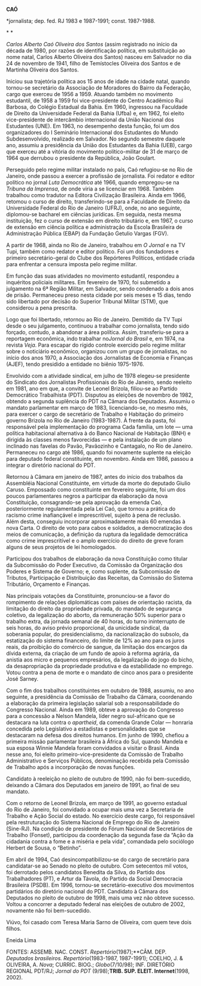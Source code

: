 **CAÓ**

\*jornalista; dep. fed. RJ 1983 e 1987-1991; const. 1987-1988.

* *

*Carlos Alberto Caó Oliveira dos Santos* (assim registrado no início da
década de 1980, por razões de identificação política, em substituição ao
nome natal, Carlos Alberto Oliveira dos Santos) nasceu em Salvador no
dia 24 de novembro de 1941, filho de Temístocles Oliveira dos Santos e
de Martinha Oliveira dos Santos.

Iniciou sua trajetória política aos 15 anos de idade na cidade natal,
quando tornou-se secretário da Associação de Moradores do Bairro da
Federação, cargo que exerceu de 1956 a 1959. Atuando também no movimento
estudantil, de 1958 a 1959 foi vice-presidente do Centro Acadêmico Rui
Barbosa, do Colégio Estadual da Bahia. Em 1960, ingressou na Faculdade
de Direito da Universidade Federal da Bahia (Ufba) e, em 1962, foi
eleito vice-presidente de intercâmbio internacional da União Nacional
dos Estudantes (UNE). Em 1963, no desempenho desta função, foi um dos
organizadores do I Seminário Internacional dos Estudantes do Mundo
Subdesenvolvido, realizado em Salvador. No segundo semestre daquele ano,
assumiu a presidência da União dos Estudantes da Bahia (UEB), cargo que
exerceu até a vitória do movimento político-militar de 31 de março de
1964 que derrubou o presidente da República, João Goulart.

Perseguido pelo regime militar instalado no país, Caó refugiou-se no Rio
de Janeiro, onde passou a exercer a profissão de jornalista. Foi redator
e editor político no jornal *Luta Democrática* até 1966, quando
empregou-se na *Tribuna da Imprensa*, de onde viria a se licenciar em
1968. Também trabalhou como tradutor na Editora Civilização Brasileira.
Ainda em 1966, retomou o curso de direito, transferindo-se para a
Faculdade de Direito da Universidade Federal do Rio de Janeiro (UFRJ),
onde, no ano seguinte, diplomou-se bacharel em ciências jurídicas. Em
seguida, nesta mesma instituição, fez o curso de extensão em direito
tributário e, em 1967, o curso de extensão em ciência política e
administração da Escola Brasileira de Administração Pública (EBAP) da
Fundação Getulio Vargas (FGV).

A partir de 1968, ainda no Rio de Janeiro, trabalhou em *O Jornal* e na
TV Tupi, também como redator e editor político. Foi um dos fundadores e
primeiro secretário-geral do Clube dos Repórteres Políticos, entidade
criada para enfrentar a censura imposta pelo regime militar.

Em função das suas atividades no movimento estudantil, respondeu a
inquéritos policiais militares. Em fevereiro de 1970, foi submetido a
julgamento na 6ª Região Militar, em Salvador, sendo condenado a dois
anos de prisão. Permaneceu preso nesta cidade por seis meses e 15 dias,
tendo sido libertado por decisão do Superior Tribunal Militar (STM), que
considerou a pena prescrita.

Logo que foi libertado, retornou ao Rio de Janeiro. Demitido da TV Tupi
desde o seu julgamento, continuou a trabalhar como jornalista, tendo
sido forçado, contudo, a abandonar a área política. Assim, transferiu-se
para a reportagem econômica, indo trabalhar no*Jornal do Brasil* e, em
1974, na revista *Veja*. Para escapar do rígido controle exercido pelo
regime militar sobre o noticiário econômico, organizou com um grupo de
jornalistas, no início dos anos 1970, a Associação dos Jornalistas de
Economia e Finanças (AJEF), tendo presidido a entidade no biênio
1975-1976.

Envolvido com a atividade sindical, em julho de 1978 elegeu-se
presidente do Sindicato dos Jornalistas Profissionais do Rio de Janeiro,
sendo reeleito em 1981, ano em que, a convite de Leonel Brizola,
filiou-se ao Partido Democrático Trabalhista (PDT). Disputou as eleições
de novembro de 1982, obtendo a segunda suplência do PDT na Câmara dos
Deputados. Assumiu o mandato parlamentar em março de 1983,
licenciando-se, no mesmo mês, para exercer o cargo de secretário de
Trabalho e Habitação do primeiro governo Brizola no Rio de Janeiro
(1983-1987). À frente da pasta, foi responsável pela implementação do
programa Cada família, um lote — uma política habitacional alternativa à
do Banco Nacional de Habitação (BNH) e dirigida às classes menos
favorecidas — e pela instalação de um plano inclinado nas favelas do
Pavão, Pavãozinho e Cantagalo, no Rio de Janeiro. Permaneceu no cargo
até 1986, quando foi novamente suplente na eleição para deputado federal
constituinte, em novembro. Ainda em 1986, passou a integrar o diretório
nacional do PDT.

Retornou à Câmara em janeiro de 1987, antes do início dos trabalhos da
Assembléia Nacional Constituinte, em virtude da morte do deputado Giulio
Caruso. Empossado como constituinte em fevereiro seguinte, foi um dos
poucos parlamentares negros a participar da elaboração da nova
Constituição, consagrando-se pela aprovação da emenda Caó,
posteriormente regulamentada pela Lei Caó, que tornou a prática do
racismo crime inafiançável e imprescritível, sujeito à pena de reclusão.
Além desta, conseguiu incorporar aproximadamente mais 60 emendas à nova
Carta. O direito de voto para cabos e soldados, a democratização dos
meios de comunicação, a definição da ruptura da legalidade democrática
como crime imprescritível e o amplo exercício do direito de greve foram
alguns de seus projetos de lei homologados.

Participou dos trabalhos de elaboração da nova Constituição como titular
da Subcomissão do Poder Executivo, da Comissão da Organização dos
Poderes e Sistema de Governo; e, como suplente, da Subcomissão de
Tributos, Participação e Distribuição das Receitas, da Comissão do
Sistema Tributário, Orçamento e Finanças.

Nas principais votações da Constituinte, pronunciou-se a favor do
rompimento de relações diplomáticas com países de orientação racista, da
limitação do direito da propriedade privada, do mandado de segurança
coletivo, da legalização do aborto, da remuneração 50% superior para o
trabalho extra, da jornada semanal de 40 horas, do turno ininterrupto de
seis horas, do aviso prévio proporcional, da unicidade sindical, da
soberania popular, do presidencialismo, da nacionalização do subsolo, da
estatização do sistema financeiro, do limite de 12% ao ano para os juros
reais, da proibição do comércio de sangue, da limitação dos encargos da
dívida externa, da criação de um fundo de apoio à reforma agrária, da
anistia aos micro e pequenos empresários, da legalização do jogo do
bicho, da desapropriação da propriedade produtiva e da estabilidade no
emprego. Votou contra a pena de morte e o mandato de cinco anos para o
presidente José Sarney.

Com o fim dos trabalhos constituintes em outubro de 1988, assumiu, no
ano seguinte, a presidência da Comissão de Trabalho da Câmara,
coordenando a elaboração da primeira legislação salarial sob a
responsabilidade do Congresso Nacional. Ainda em 1989, obteve a
aprovação do Congresso para a concessão a Nelson Mandela, líder negro
sul-africano que se destacara na luta contra o *apartheid*, da comenda
Grande Colar — honraria concedida pelo Legislativo a estadistas e
personalidades que se destacaram na defesa dos direitos humanos. Em
junho de 1990, chefiou a primeira missão parlamentar brasileira à África
do Sul, quando Mandela e sua esposa Winnie Mandela foram convidados a
visitar o Brasil. Ainda nesse ano, foi eleito primeiro-vice-presidente
da Comissão de Trabalho Administrativo e Serviços Públicos, denominação
recebida pela Comissão de Trabalho após a incorporação de novas funções.

Candidato à reeleição no pleito de outubro de 1990, não foi
bem-sucedido, deixando a Câmara dos Deputados em janeiro de 1991, ao
final de seu mandato.

Com o retorno de Leonel Brizola, em março de 1991, ao governo estadual
do Rio de Janeiro, foi convidado a ocupar mais uma vez a Secretaria de
Trabalho e Ação Social do estado. No exercício deste cargo, foi
responsável pela restruturação do Sistema Nacional de Emprego do Rio de
Janeiro (Sine-RJ). Na condição de presidente do Fórum Nacional de
Secretários de Trabalho (Fonset), participou da coordenação da segunda
fase da “Ação da cidadania contra a fome e a miséria e pela vida”,
comandada pelo sociólogo Herbert de Sousa, o “Betinho”.

Em abril de 1994, Caó desincompatibilizou-se do cargo de secretário para
candidatar-se ao Senado no pleito de outubro. Com setecentos mil votos,
foi derrotado pelos candidatos Benedita da Silva, do Partido dos
Trabalhadores (PT), e Artur da Távola, do Partido da Social Democracia
Brasileira (PSDB). Em 1996, tornou-se secretário-executivo dos
movimentos partidários do diretório nacional do PDT. Candidato à Câmara
dos Deputados no pleito de outubro de 1998, mais uma vez não obteve
sucesso. Voltou a concorrer a deputado federal nas eleições de outubro
de 2002, novamente não foi bem-sucedido. 

Viúvo, foi casado com Teresa Maria Sarno de Oliveira, com quem teve dois
filhos.

Eneida Lima

FONTES: ASSEMB. NAC. CONST. *Repertório*(1987);**CÂM. DEP. *Deputados
brasileiros. Repertório*(1983-1987, 1987-1991); COELHO, J. & OLIVEIRA,
A. *Nova*; CURRIC. BIOG.; *Globo*(7/10/98); INF. DIRETÓRIO REGIONAL
PDT/RJ; *Jornal do PDT* (9/98);**TRIB. SUP. ELEIT. Internet**(1998,
2002).

 
